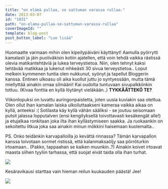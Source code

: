 ```yaml
---
title: "on elämä pullaa, se sattuman varassa rullaa."
date: 2013-03-07
id: "1031"
path: "on-elama-pullaa-se-sattuman-varassa-rullaa"
coverImageId: ""
template: blog-post
post_button_label: "Lue lisää"
---
```


Huomaatte varmaan mihin olen kipeilypäiväni käyttänyt! Aamulla pyörrytti kamalasti ja jäin puoliväkisin kotiin ajatellen, että voin tehdä vaikka rästissä olevia matikantehtäviä ja lukea terveystietoa. Niin, olen tehnyt kaksi tehtävää matikkaa ja lukenut nihkeästi 30 sivua terveystietoa.. Loput melkein kymmenen tuntia olen nukkunut, syönyt ja tapellut Bloggerin kanssa. Entinen ulkoasu oli aika kuollut juttu jo syntyessään, mutta tämä miellyttää ainakin omaa silmääni! Kai oudolta tuntuvaan sivupalkkiinkin tottuu. (Kivaa fonttia en kyllä löytänyt vieläkään..) **TYKKÄÄTTEKÖ TE?**

Viikonlopuksi on luvattu auringonpaistetta, joten uusia kuviakin saa otettua. Olen ollut ihan kamalan laiska ulkoiluttaakseni kameraa vaikka aikaa on kyllä, anteeksi :( Sotilasta käy kyllä vähän sääliksi - se joutuu seisomaan putsit jalassa lopputalven (ensi kengityksellä toivottavasti kesäkengät alle!) ja etujalkaa ronkitaan joka ilta ihan kyllästymiseen saakka. Ja ruokaankin on sekoitettu litkua joka saa ainakin minun mökkini haisemaan kuolemalta..

PS. Onko teidänkin karvapalloilla jo kevättä rinnassa? Tämän karvapallon kanssa toivotaan sormet ristissä, että kalanmaksaöljy saa pörröturkin irtoamaan.. (Pakko, tappaahan se kaiken muunkin..?) Ainakin koivet irtoavat maasta siihen tyyliin tarhassa, että suojat eivät taida olla ihan turhat.

[![](/images/IMG_9591_.jpg)](http://3.bp.blogspot.com/-4XaP_RNvXMw/UTjY2nf1Y8I/AAAAAAAAFbQ/Mz3obzeYnno/s1600/IMG_9591_.jpg)

Kesäravikausi starttaa vain hieman reilun kuukauden päästä! Jee!

[![](/images/ak.jpg)](http://3.bp.blogspot.com/-oug_nuAkn1A/UTjWRxCKRUI/AAAAAAAAFao/E7XnlacJD_U/s1600/ak.jpg)

